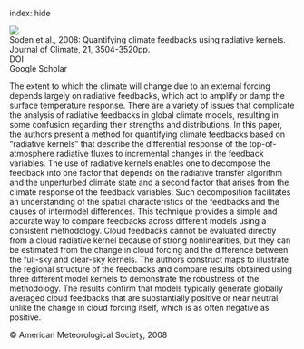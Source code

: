 index: hide

<div class="Citation">
    <div class="Citation-thumb CitationThumb-linked"  data-href="https://doi.org/10.1175/2007jcli2110.1">
      <img src="https://static.claimspace.cloud/climate-study-static/refs/thumbs/12/Soden_et_al_2008-thumb.png" />
    </div>

  <div class="Citation-body">
    <div class="Citation-text">Soden et al., 2008: Quantifying climate feedbacks using radiative kernels. <span class="Article-journal">Journal of Climate, </span><span class="Article-volume">21, </span>3504-3520pp.</div>
    <div class="Citation-links">
      <div class="CitationLink" data-href="https://doi.org/10.1175/2007jcli2110.1">
        <div class="CitationLink-icon CitationLink-Doi"></div>
        <div class="CitationLink-text">DOI</div>
      </div>
      <div class="CitationLink" data-href="https://scholar.google.com/scholar?q=10.1175/2007jcli2110.1">
        <div class="CitationLink-icon CitationLink-Scholar"></div>
        <div class="CitationLink-text">Google Scholar</div>
      </div>
    </div>
  </div>
</div>

The extent to which the climate will change due to an external forcing depends largely on radiative feedbacks, which act to amplify or damp the surface temperature response. There are a variety of issues that complicate the analysis of radiative feedbacks in global climate models, resulting in some confusion regarding their strengths and distributions. In this paper, the authors present a method for quantifying climate feedbacks based on “radiative kernels” that describe the differential response of the top-of-atmosphere radiative fluxes to incremental changes in the feedback variables. The use of radiative kernels enables one to decompose the feedback into one factor that depends on the radiative transfer algorithm and the unperturbed climate state and a second factor that arises from the climate response of the feedback variables. Such decomposition facilitates an understanding of the spatial characteristics of the feedbacks and the causes of intermodel differences. This technique provides a simple and accurate way to compare feedbacks across different models using a consistent methodology. Cloud feedbacks cannot be evaluated directly from a cloud radiative kernel because of strong nonlinearities, but they can be estimated from the change in cloud forcing and the difference between the full-sky and clear-sky kernels. The authors construct maps to illustrate the regional structure of the feedbacks and compare results obtained using three different model kernels to demonstrate the robustness of the methodology. The results confirm that models typically generate globally averaged cloud feedbacks that are substantially positive or near neutral, unlike the change in cloud forcing itself, which is as often negative as positive.

<div class="Citation-copy">
&copy; American Meteorological Society, 2008
</div>